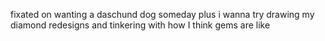 fixated on wanting a daschund dog someday
plus i wanna try drawing my diamond redesigns and tinkering with how I think gems are like